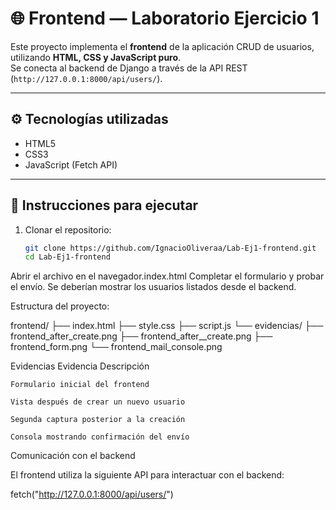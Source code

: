 # 🌐 Frontend — Laboratorio Ejercicio 1

Este proyecto implementa el **frontend** de la aplicación CRUD de usuarios, utilizando **HTML, CSS y JavaScript puro**.  
Se conecta al backend de Django a través de la API REST (`http://127.0.0.1:8000/api/users/`).

---

## ⚙️ Tecnologías utilizadas

- HTML5  
- CSS3  
- JavaScript (Fetch API)

---

## 🚀 Instrucciones para ejecutar

1. Clonar el repositorio:

   ```bash
   git clone https://github.com/IgnacioOliveraa/Lab-Ej1-frontend.git
   cd Lab-Ej1-frontend


Abrir el archivo en el navegador.index.html
Completar el formulario y probar el envío.
Se deberían mostrar los usuarios listados desde el backend.

Estructura del proyecto:

frontend/
├── index.html
├── style.css
├── script.js
└── evidencias/
    ├── frontend_after_create.png
    ├── frontend_after__create.png
    ├── frontend_form.png
    └── frontend_mail_console.png


Evidencias
Evidencia	Descripción

	Formulario inicial del frontend

	Vista después de crear un nuevo usuario

	Segunda captura posterior a la creación

	Consola mostrando confirmación del envío

Comunicación con el backend

El frontend utiliza la siguiente API para interactuar con el backend:

fetch("http://127.0.0.1:8000/api/users/")